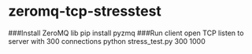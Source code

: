 # zeromq-tcp-stresstest
###Install ZeroMQ lib
pip install pyzmq
###Run client open TCP listen to server with 300 connections
python stress_test.py 300 1000
